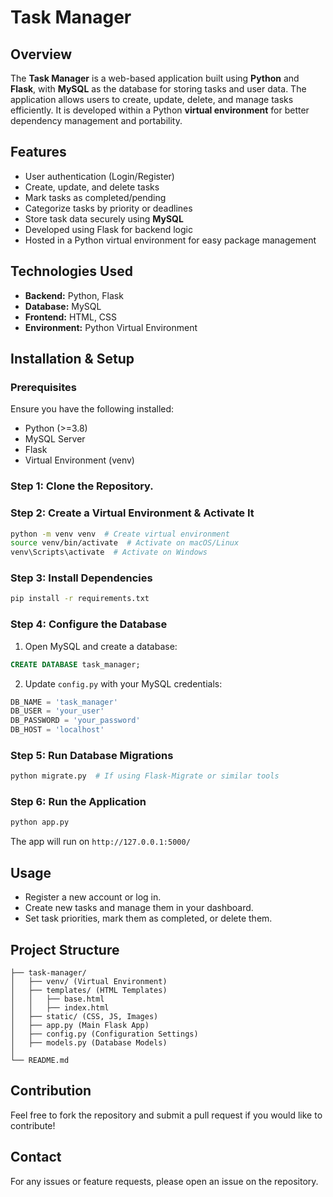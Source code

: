 # Task Manager

## Overview
The **Task Manager** is a web-based application built using **Python** and **Flask**, with **MySQL** as the database for storing tasks and user data. The application allows users to create, update, delete, and manage tasks efficiently. It is developed within a Python **virtual environment** for better dependency management and portability.

## Features
- User authentication (Login/Register)
- Create, update, and delete tasks
- Mark tasks as completed/pending
- Categorize tasks by priority or deadlines
- Store task data securely using **MySQL**
- Developed using Flask for backend logic
- Hosted in a Python virtual environment for easy package management

## Technologies Used
- **Backend:** Python, Flask
- **Database:** MySQL
- **Frontend:** HTML, CSS
- **Environment:** Python Virtual Environment

## Installation & Setup
### Prerequisites
Ensure you have the following installed:
- Python (>=3.8)
- MySQL Server
- Flask
- Virtual Environment (venv)

### Step 1: Clone the Repository.

### Step 2: Create a Virtual Environment & Activate It
```bash
python -m venv venv  # Create virtual environment
source venv/bin/activate  # Activate on macOS/Linux
venv\Scripts\activate  # Activate on Windows
```

### Step 3: Install Dependencies
```bash
pip install -r requirements.txt
```

### Step 4: Configure the Database
1. Open MySQL and create a database:
```sql
CREATE DATABASE task_manager;
```
2. Update `config.py` with your MySQL credentials:
```python
DB_NAME = 'task_manager'
DB_USER = 'your_user'
DB_PASSWORD = 'your_password'
DB_HOST = 'localhost'
```

### Step 5: Run Database Migrations
```bash
python migrate.py  # If using Flask-Migrate or similar tools
```

### Step 6: Run the Application
```bash
python app.py
```
The app will run on `http://127.0.0.1:5000/`

## Usage
- Register a new account or log in.
- Create new tasks and manage them in your dashboard.
- Set task priorities, mark them as completed, or delete them.

## Project Structure
```
├── task-manager/
│   ├── venv/ (Virtual Environment)
│   ├── templates/ (HTML Templates)
│   │   ├── base.html
│   │   ├── index.html
│   ├── static/ (CSS, JS, Images)
│   ├── app.py (Main Flask App)
│   ├── config.py (Configuration Settings)
│   ├── models.py (Database Models)
│  
└── README.md
```

## Contribution
Feel free to fork the repository and submit a pull request if you would like to contribute!

## Contact
For any issues or feature requests, please open an issue on the repository.




